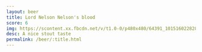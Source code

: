 ```yaml
---
layout: beer
title: Lord Nelson Nelson's blood
score: 6
img: https://scontent.xx.fbcdn.net/v/t1.0-0/p480x480/64391_10151602282878745_784297964_n.jpg?oh=1e1104888b881997fea6e0c25e6d2f7c&oe=58DB16AB
desc: A nice stout taste
permalink: /beer/:title.html
---
```

